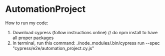 # AutomationProject

How to run my code:
1. Download cypress (follow instructions online) // do npm install to have all proper packages
2. In terminal, run this command: ./node_modules/.bin/cypress run --spec "cypress/e2e/automation_project.cy.js"